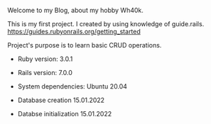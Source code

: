 Welcome to my Blog, about my hobby Wh40k.

This is my first project. I created by using knowledge of guide.rails.
https://guides.rubyonrails.org/getting_started

Project's purpose is to learn basic CRUD operations.

* Ruby version: 3.0.1

* Rails version: 7.0.0

* System dependencies: Ubuntu 20.04

* Database creation 15.01.2022

* Databse initialization 15.01.2022
